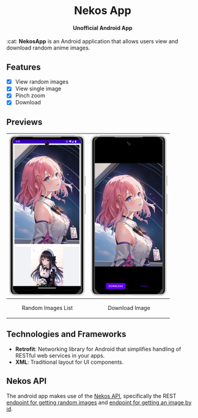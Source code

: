 <h1 align="center">Nekos App</h1>
<h4 align="center">Unofficial Android App</h4>
:cat: <strong>NekosApp</strong> is an Android application that allows users view and download random anime images.

## Features

- [x] View random images
- [x] View single image
- [x] Pinch zoom
- [x] Download

## Previews

| <img src="previews/Screenshot-1.png" alt="Screenshot 1" width="200"/> | <img src="previews/Screenshot-2.png" alt="Screenshot 2" width="200" /> |
|-----------------------------------------------------------------------|------------------------------------------------------------------------|
| <p align="center">Random Images List</p>                              | <p align="center">Download Image</p>                                   |

## Technologies and Frameworks

- **Retrofit**: Networking library for Android that simplifies handling of RESTful web services in
  your apps.
- **XML**: Traditional layout for UI components.

## Nekos API

The android app makes use of the [Nekos API](https://nekosapi.com/docs/api-introduction),
specifically the
REST [endpoint for getting random images](https://nekosapi.com/docs/images/random)
and [endpoint for getting an image by id](https://nekosapi.com/docs/images/details).
